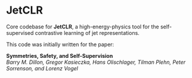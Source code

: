 # JetCLR
Core codebase for **JetCLR**, a high-energy-physics tool for the self-supervised contrastive learning of jet representations.

This code was initially written for the paper:

**Symmetries, Safety, and Self-Supervision**<br />
*Barry M. Dillon, Gregor Kasieczka, Hans Olischlager, Tilman Plehn, Peter Sorrenson, and Lorenz Vogel*
